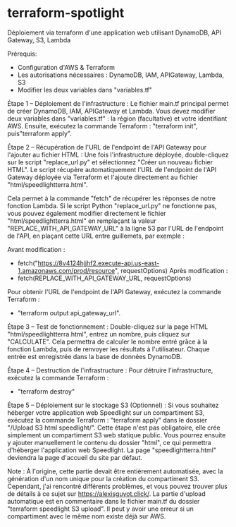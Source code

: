 # terraform-spotlight
Déploiement via terraform d'une application web utilisant DynamoDB, API Gateway, S3, Lambda

Prérequis:
-	Configuration d'AWS & Terraform
-	Les autorisations nécessaires : DynamoDB, IAM, APIGateway, Lambda, S3
-	Modifier les deux variables dans "variables.tf"

Étape 1 – Déploiement de l'infrastructure :
Le fichier main.tf principal permet de créer DynamoDB, IAM, APIGateway et Lambda. Vous devez modifier deux variables dans "variables.tf" : la région (facultative) et votre identifiant AWS. Ensuite, exécutez la commande Terraform : "terraform init", puis"terraform apply".

Étape 2 – Récupération de l'URL de l'endpoint de l'API Gateway pour l'ajouter au fichier HTML :
Une fois l'infrastructure déployée, double-cliquez sur le script "replace_url.py" et sélectionnez "Créer un nouveau fichier HTML". Le script récupère automatiquement l'URL de l'endpoint de l'API Gateway déployée via Terraform et l'ajoute directement au fichier "html/speedlightterra.html". 

Cela permet à la commande "fetch" de récupérer les réponses de notre fonction Lambda. 
Si le script Python "replace_url.py" ne fonctionne pas, vous pouvez également modifier directement le fichier "html/speedlightterra.html" en remplaçant la valeur "REPLACE_WITH_API_GATEWAY_URL" à la ligne 53 par l'URL de l'endpoint de l'API, en plaçant cette URL entre guillemets, par exemple :

Avant modification :
-	fetch("https://8v4124hjjhf2.execute-api.us-east-1.amazonaws.com/prod/resource", requestOptions)
Après modification :
-	fetch(REPLACE_WITH_API_GATEWAY_URL, requestOptions)

Pour obtenir l'URL de l'endpoint de l'API Gateway, exécutez la commande Terraform : 
-	"terraform output api_gateway_url".

Étape 3 – Test de fonctionnement :
Double-cliquez sur la page HTML "html/speedlightterra.html", entrez un nombre, puis cliquez sur "CALCULATE". Cela permettra de calculer le nombre entré grâce à la fonction Lambda, puis de renvoyer les résultats à l'utilisateur. Chaque entrée est enregistrée dans la base de données DynamoDB.

Étape 4 – Destruction de l'infrastructure :
Pour détruire l'infrastructure, exécutez la commande Terraform : 
-	"terraform destroy"

Étape 5 – Déploiement sur le stockage S3 (Optionnel) :
Si vous souhaitez héberger votre application web Speedlight sur un compartiment S3, exécutez la commande Terraform : "terraform apply" dans le dossier "/Upload S3 html speedlight/".
Cette étape n'est pas obligatoire, elle crée simplement un compartiment S3 web statique public. Vous pourrez ensuite y ajouter manuellement le contenu du dossier "html", ce qui permettra d'héberger l'application web Speedlight. 
La page "speedlightterra.html" deviendra la page d'accueil du site par défaut.

Note : 
À l'origine, cette partie devait être entièrement automatisée, avec la génération d'un nom unique pour la création du compartiment S3. 
Cependant, j'ai rencontré différents problèmes, et vous pouvez trouver plus de détails à ce sujet sur https://alexisguyot.click/. 
La partie d'upload automatique est en commentaire dans le fichier main.tf du dossier "terraform speedlight S3 upload". Il peut y avoir une erreur si un compartiment avec le même nom existe déjà sur AWS.

